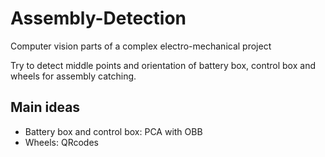 # Assembly-Detection
Computer vision parts of a complex electro-mechanical project

Try to detect middle points and orientation of battery box, control box and wheels for assembly catching.

## Main ideas
* Battery box and control box: PCA with OBB
* Wheels: QRcodes
